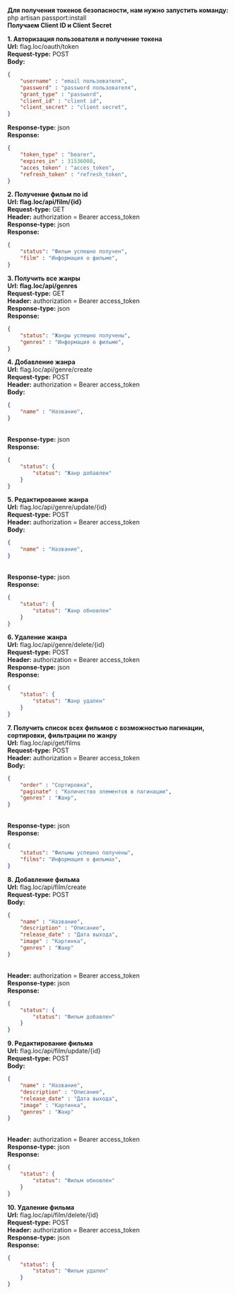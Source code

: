 **Для получения токенов безопасности, нам нужно запустить команду:**<br>
php artisan passport:install<br>
**Получаем Client ID и Client Secret**


**1. Авторизация пользователя и получение токена**<br>
**Url:** flag.loc/oauth/token
<br>**Request-type:** POST
<br>**Body:**
```json  
{
    "username" : "email пользователя",
    "password" : "password пользователя",
    "grant_type" : "password",
    "client_id" : "client id",
    "client_secret" : "client secret",
}
```
**Response-type:** json
<br>**Response:**
```json 
{
    "token_type" : "bearer",
    "expires_in" : 31536000,
    "acces_token" : "acces_token",
    "refresh_token" : "refresh_token",
}
```
**2. Получение фильм по id**<br>
**Url: flag.loc/api/film/{id}**
<br>**Request-type:** GET
<br>**Header:** authorization = Bearer access_token
<br>**Response-type:** json
<br>**Response:** 
```json 
{
    "status": "Фильм успешно получен",
    "film" : "Информация о фильме",
}
```
**3. Получить все жанры**<br>
**Url: flag.loc/api/genres**
<br>**Request-type:** GET
<br>**Header:** authorization = Bearer access_token
<br>**Response-type:** json
<br>**Response:** 
```json 
{
    "status": "Жанры успешно получены",
    "genres" : "Информация о фильме",
}
```
**4. Добавление жанра**<br>
**Url:** flag.loc/api/genre/create
<br>**Request-type:** POST
<br>**Header:** authorization = Bearer access_token
<br>**Body:**
```json  
{
    "name" : "Название",
}
```
<br>**Response-type:** json
<br>**Response:** 
```json 
{
    "status": {
        "status": "Жанр добавлен"
    }
}
```
**5. Редактирование жанра**<br>
**Url:** flag.loc/api/genre/update/{id}
<br>**Request-type:** POST
<br>**Header:** authorization = Bearer access_token
<br>**Body:**
```json  
{
    "name" : "Название",
}
```
<br>**Response-type:** json
<br>**Response:** 
```json 
{
    "status": {
        "status": "Жанр обновлен"
    }
}
```
**6. Удаление жанра**<br>
**Url:** flag.loc/api/genre/delete/{id}
<br>**Request-type:** POST
<br>**Header:** authorization = Bearer access_token
<br>**Response-type:** json
<br>**Response:** 
```json 
{
    "status": {
        "status": "Жанр удален"
    }
}
```
**7. Получить список всех фильмов с возможностью пагинации, сортировки, фильтрации по жанру**<br>
**Url:** flag.loc/api/get/films
<br>**Request-type:** POST
<br>**Header:** authorization = Bearer access_token
<br>**Body:**
```json  
{
    "order" : "Сортировка",
    "paginate" : "Количество элементов в пагинации",
    "genres" : "Жанр",
}
```
<br>**Response-type:** json
<br>**Response:** 
```json 
{
    "status": "Фильмы успешно получены",
    "films": "Информация о фильмах",
}
```
**8. Добавление фильма**<br>
**Url:** flag.loc/api/film/create
<br>**Request-type:** POST
<br>**Body:** 
```json
{
    "name" : "Название",
    "description" : "Описание",
    "release_date" : "Дата выхода",
    "image" : "Картинка",
    "genres" : "Жанр"
}
```
<br>**Header:** authorization = Bearer access_token
<br>**Response-type:** json
<br>**Response:** 
```json 
{	
    "status": {
        "status": "Фильм добавлен"
    }
}
```
**9. Редактирование фильма**<br>
**Url:** flag.loc/api/film/update/{id}
<br>**Request-type:** POST
<br>**Body:** 
```json
{
    "name" : "Название",
    "description" : "Описание",
    "release_date" : "Дата выхода",
    "image" : "Картинка",
    "genres" : "Жанр"
}
```
<br>**Header:** authorization = Bearer access_token
<br>**Response-type:** json
<br>**Response:** 
```json 
{	
    "status": {
        "status": "Фильм обновлен"
    }
}
```
**10. Удаление фильма**<br>
**Url:** flag.loc/api/film/delete/{id}
<br>**Request-type:** POST
<br>**Header:** authorization = Bearer access_token
<br>**Response-type:** json
<br>**Response:** 
```json 
{	
    "status": {
        "status": "Фильм удален"
    }
}
```
